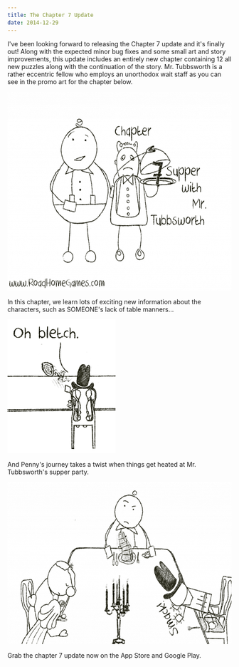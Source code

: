 ```yaml
---
title: The Chapter 7 Update
date: 2014-12-29
---
```

I've been looking forward to releasing the Chapter 7 update and it's finally out! Along with the expected minor bug fixes and some small art and story improvements, this update includes an entirely new chapter containing 12 all new puzzles along with the continuation of the story. Mr. Tubbsworth is a rather eccentric fellow who employs an unorthodox wait staff as you can see in the promo art for the chapter below.

<a href="images/6_NextChapter.png"><img class="aligncenter size-large wp-image-125" src="images/6_NextChapter-1024x731.png" alt="6_NextChapter" width="625" height="446" /></a>

In this chapter, we learn lots of exciting new information about the characters, such as SOMEONE's lack of table manners...

<a href="images/7_3_1.png"><img class="size-medium wp-image-129 aligncenter" src="images/7_3_1.png" alt="7_3_1" width="243" height="300" /></a>

And Penny's journey takes a twist when things get heated at Mr. Tubbsworth's supper party.

<a href="images/7_17.png"><img class="aligncenter size-large wp-image-127" src="images/7_17-1024x597.png" alt="7_17" width="625" height="364" /></a>

Grab the chapter 7 update now on the App Store and Google Play.